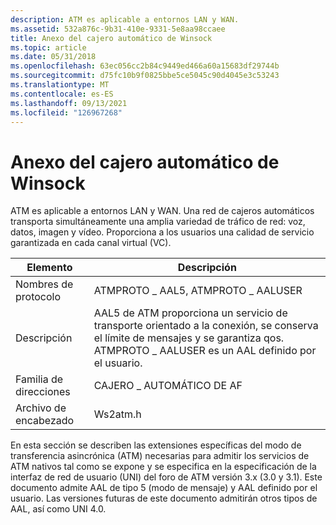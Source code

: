 ```yaml
---
description: ATM es aplicable a entornos LAN y WAN.
ms.assetid: 532a876c-9b31-410e-9331-5e8aa98ccaee
title: Anexo del cajero automático de Winsock
ms.topic: article
ms.date: 05/31/2018
ms.openlocfilehash: 63ec056cc2b84c9449ed466a60a15683df29744b
ms.sourcegitcommit: d75fc10b9f0825bbe5ce5045c90d4045e3c53243
ms.translationtype: MT
ms.contentlocale: es-ES
ms.lasthandoff: 09/13/2021
ms.locfileid: "126967268"
---
```

# <a name="winsock-atm-annex"></a>Anexo del cajero automático de Winsock

ATM es aplicable a entornos LAN y WAN. Una red de cajeros automáticos transporta simultáneamente una amplia variedad de tráfico de red: voz, datos, imagen y vídeo. Proporciona a los usuarios una calidad de servicio garantizada en cada canal virtual (VC).



| Elemento          | Descripción                                                                                                                                                 |
|------------------|-------------------------------------------------------------------------------------------------------------------------------------------------------------|
| Nombres de protocolo | ATMPROTO \_ AAL5, ATMPROTO \_ AALUSER                                                                                                                           |
| Descripción      | AAL5 de ATM proporciona un servicio de transporte orientado a la conexión, se conserva el límite de mensajes y se garantiza qos. ATMPROTO \_ AALUSER es un AAL definido por el usuario. |
| Familia de direcciones   | CAJERO \_ AUTOMÁTICO DE AF                                                                                                                                                     |
| Archivo de encabezado      | Ws2atm.h                                                                                                                                                    |



 

En esta sección se describen las extensiones específicas del modo de transferencia asincrónica (ATM) necesarias para admitir los servicios de ATM nativos tal como se expone y se especifica en la especificación de la interfaz de red de usuario (UNI) del foro de ATM versión 3.x (3.0 y 3.1). Este documento admite AAL de tipo 5 (modo de mensaje) y AAL definido por el usuario. Las versiones futuras de este documento admitirán otros tipos de AAL, así como UNI 4.0.

 

 



